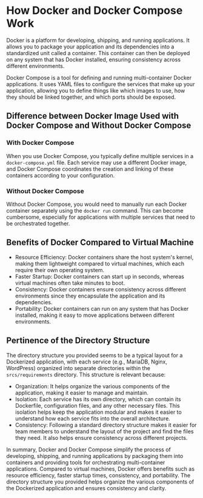 # How Docker and Docker Compose Work

Docker is a platform for developing, shipping, and running applications. It allows you to package your application and its dependencies into a standardized unit called a container. This container can then be deployed on any system that has Docker installed, ensuring consistency across different environments.

Docker Compose is a tool for defining and running multi-container Docker applications. It uses YAML files to configure the services that make up your application, allowing you to define things like which images to use, how they should be linked together, and which ports should be exposed.

## Difference between Docker Image Used with Docker Compose and Without Docker Compose

### With Docker Compose

When you use Docker Compose, you typically define multiple services in a `docker-compose.yml` file. Each service may use a different Docker image, and Docker Compose coordinates the creation and linking of these containers according to your configuration.

### Without Docker Compose

Without Docker Compose, you would need to manually run each Docker container separately using the `docker run` command. This can become cumbersome, especially for applications with multiple services that need to be orchestrated together.

## Benefits of Docker Compared to Virtual Machine

- Resource Efficiency: Docker containers share the host system's kernel, making them lightweight compared to virtual machines, which each require their own operating system.
- Faster Startup: Docker containers can start up in seconds, whereas virtual machines often take minutes to boot.
- Consistency: Docker containers ensure consistency across different environments since they encapsulate the application and its dependencies.
- Portability: Docker containers can run on any system that has Docker installed, making it easy to move applications between different environments.

## Pertinence of the Directory Structure

The directory structure you provided seems to be a typical layout for a Dockerized application, with each service (e.g., MariaDB, Nginx, WordPress) organized into separate directories within the `srcs/requirements` directory. This structure is relevant because:

- Organization: It helps organize the various components of the application, making it easier to manage and maintain.
- Isolation: Each service has its own directory, which can contain its Dockerfile, configuration files, and any other necessary files. This isolation helps keep the application modular and makes it easier to understand how each service fits into the overall architecture.
- Consistency: Following a standard directory structure makes it easier for team members to understand the layout of the project and find the files they need. It also helps ensure consistency across different projects.

In summary, Docker and Docker Compose simplify the process of developing, shipping, and running applications by packaging them into containers and providing tools for orchestrating multi-container applications. Compared to virtual machines, Docker offers benefits such as resource efficiency, faster startup times, consistency, and portability. The directory structure you provided helps organize the various components of the Dockerized application and ensures consistency and clarity.